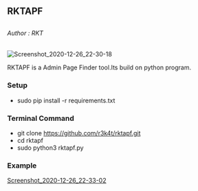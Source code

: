 <h2>RKTAPF<h2>

<h6>Author : RKT</h6>


![Screenshot_2020-12-26_22-30-18](https://user-images.githubusercontent.com/69615463/103156128-8b8ae180-47cb-11eb-8991-106cc57081be.png)


RKTAPF is a Admin Page Finder tool.Its build on python program.


### Setup ###


+ sudo pip install -r requirements.txt


### Terminal Command ###

+ git clone https://github.com/r3k4t/rktapf.git
+ cd rktapf
+ sudo python3 rktapf.py

### Example ###

[Screenshot_2020-12-26_22-33-02](https://user-images.githubusercontent.com/69615463/103156147-d573c780-47cb-11eb-9d7c-fe435ba432fc.png)

